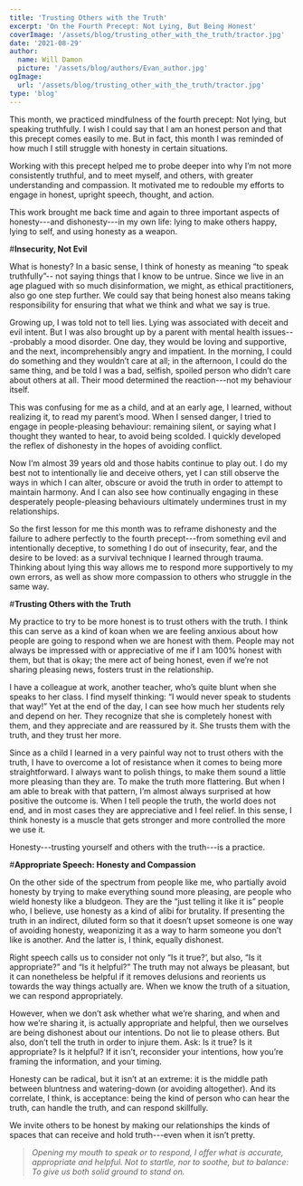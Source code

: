 ```yaml
---
title: 'Trusting Others with the Truth'
excerpt: 'On the Fourth Precept: Not Lying, But Being Honest'
coverImage: '/assets/blog/trusting_other_with_the_truth/tractor.jpg'
date: '2021-08-29'
author:
  name: Will Damon
  picture: '/assets/blog/authors/Evan_author.jpg'
ogImage:
  url: '/assets/blog/trusting_other_with_the_truth/tractor.jpg'
type: 'blog'  
---
```


This month, we practiced mindfulness of the fourth precept: Not lying, but speaking truthfully. I wish I could say that I am an honest person and that this precept comes easily to me. But in fact, this month I was reminded of how much I still struggle with honesty in certain situations. 

Working with this precept helped me to probe deeper into why I’m not more consistently truthful, and to meet myself, and others, with greater understanding and compassion. It motivated me to redouble my efforts to engage in honest, upright speech, thought, and action. 

This work brought me back time and again to three important aspects of honesty---and dishonesty---in my own life: lying to make others happy, lying to self, and using honesty as a weapon. 

#**Insecurity, Not Evil**

What is honesty? In a basic sense, I think of honesty as meaning “to speak truthfully”-- not saying things that I know to be untrue. Since we live in an age plagued with so much disinformation, we might, as ethical practitioners, also go one step further. We could say that being honest also means taking responsibility for ensuring that what we think and what we say is true. 

Growing up, I was told not to tell lies. Lying was associated with deceit and evil intent. But I was also brought up by a parent with mental health issues---probably a mood disorder. One day, they would be loving and supportive, and the next, incomprehensibly angry and impatient. In the morning, I could do something and they wouldn’t care at all; in the afternoon, I could do the same thing, and be told I was a bad, selfish, spoiled person who didn’t care about others at all. Their mood determined the reaction---not my behaviour itself.

This was confusing for me as a child, and at an early age, I learned, without realizing it, to read my parent’s mood. When I sensed danger, I tried to engage in people-pleasing behaviour: remaining silent, or saying what I thought they wanted to hear, to avoid being scolded. I quickly developed the reflex of dishonesty in the hopes of avoiding conflict.

Now I’m almost 39 years old and those habits continue to play out. I do my best not to intentionally lie and deceive others, yet I can still observe the ways in which I can alter, obscure or avoid the truth in order to attempt to maintain harmony. And I can also see how continually engaging in these desperately people-pleasing behaviours ultimately undermines trust in my relationships. 

So the first lesson for me this month was to reframe dishonesty and the failure to adhere perfectly to the fourth precept---from something evil and intentionally deceptive, to something I do out of insecurity, fear, and the desire to be loved: as a survival technique I learned through trauma. Thinking about lying this way allows me to respond more supportively to my own errors, as well as show more compassion to others who struggle in the same way. 

#**Trusting Others with the Truth**

My practice to try to be more honest is to trust others with the truth. I think this can serve as a kind of koan when we are feeling anxious about how people are going to respond when we are honest with them. People may not always be impressed with or appreciative of me if I am 100% honest with them, but that is okay; the mere act of being honest, even if we’re not sharing pleasing news, fosters trust in the relationship. 

I have a colleague at work, another teacher, who’s quite blunt when she speaks to her class. I find myself thinking: “I would never speak to students that way!” Yet at the end of the day, I can see how much her students rely and depend on her. They recognize that she is completely honest with them, and they appreciate and are reassured by it. She trusts them with the truth, and they trust her more. 

Since as a child I learned in a very painful way not to trust others with the truth, I have to overcome a lot of resistance when it comes to being more straightforward. I always want to polish things, to make them sound a little more pleasing than they are. To make the truth more flattering. But when I am able to break with that pattern, I’m almost always surprised at how positive the outcome is. When I tell people the truth, the world does not end, and in most cases they are appreciative and I feel relief. In this sense, I think honesty is a muscle that gets stronger and more controlled the more we use it. 

Honesty---trusting yourself and others with the truth---is a practice.

#**Appropriate Speech: Honesty and Compassion**

On the other side of the spectrum from people like me, who partially avoid honesty by trying to make everything sound more pleasing, are people who wield honesty like a bludgeon. They are the “just telling it like it is” people who, I believe, use honesty as a kind of alibi for brutality. If presenting the truth in an indirect, diluted form so that it doesn’t upset someone is one way of avoiding honesty, weaponizing it as a way to harm someone you don’t like is another. And the latter is, I think, equally dishonest. 

Right speech calls us to consider not only “Is it true?’, but also, “Is it appropriate?” and “Is it helpful?” The truth may not always be pleasant, but it can nonetheless be helpful if it removes delusions and reorients us towards the way things actually are. When we know the truth of a situation, we can respond appropriately. 

However, when we don’t ask whether what we’re sharing, and when and how we’re sharing it, is actually appropriate and helpful, then we ourselves are being dishonest about our intentions. Do not lie to please others. But also, don’t tell the truth in order to injure them. Ask: Is it true? Is it appropriate? Is it helpful? If it isn’t, reconsider your intentions, how you’re framing the information, and your timing. 

Honesty can be radical, but it isn’t at an extreme: it is the middle path between bluntness and watering-down (or avoiding altogether). And its correlate, I think, is acceptance: being the kind of person who can hear the truth, can handle the truth, and can respond skillfully. 

We invite others to be honest by making our relationships the kinds of spaces that can receive and hold truth---even when it isn’t pretty.

>*Opening my mouth to speak or to respond,* 
>*I offer what is accurate, appropriate and helpful.*
>*Not to startle, nor to soothe, but to balance:*
>*To give us both solid ground to stand on.*


